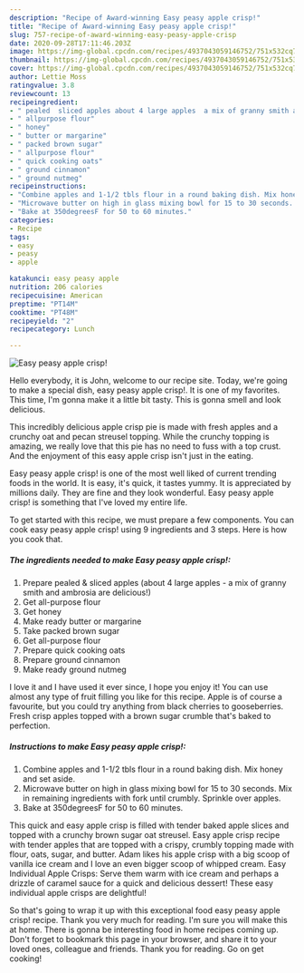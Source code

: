 ```yaml
---
description: "Recipe of Award-winning Easy peasy apple crisp!"
title: "Recipe of Award-winning Easy peasy apple crisp!"
slug: 757-recipe-of-award-winning-easy-peasy-apple-crisp
date: 2020-09-28T17:11:46.203Z
image: https://img-global.cpcdn.com/recipes/4937043059146752/751x532cq70/easy-peasy-apple-crisp-recipe-main-photo.jpg
thumbnail: https://img-global.cpcdn.com/recipes/4937043059146752/751x532cq70/easy-peasy-apple-crisp-recipe-main-photo.jpg
cover: https://img-global.cpcdn.com/recipes/4937043059146752/751x532cq70/easy-peasy-apple-crisp-recipe-main-photo.jpg
author: Lettie Moss
ratingvalue: 3.8
reviewcount: 13
recipeingredient:
- " pealed  sliced apples about 4 large apples  a mix of granny smith and ambrosia are delicious"
- " allpurpose flour"
- " honey"
- " butter or margarine"
- " packed brown sugar"
- " allpurpose flour"
- " quick cooking oats"
- " ground cinnamon"
- " ground nutmeg"
recipeinstructions:
- "Combine apples and 1-1/2 tbls flour in a round baking dish. Mix honey and set aside."
- "Microwave butter on high in glass mixing bowl for 15 to 30 seconds. Mix in remaining ingredients with fork until crumbly. Sprinkle over apples."
- "Bake at 350degreesF for 50 to 60 minutes."
categories:
- Recipe
tags:
- easy
- peasy
- apple

katakunci: easy peasy apple 
nutrition: 206 calories
recipecuisine: American
preptime: "PT14M"
cooktime: "PT48M"
recipeyield: "2"
recipecategory: Lunch

---
```



![Easy peasy apple crisp!](https://img-global.cpcdn.com/recipes/4937043059146752/751x532cq70/easy-peasy-apple-crisp-recipe-main-photo.jpg)

Hello everybody, it is John, welcome to our recipe site. Today, we're going to make a special dish, easy peasy apple crisp!. It is one of my favorites. This time, I'm gonna make it a little bit tasty. This is gonna smell and look delicious.

This incredibly delicious apple crisp pie is made with fresh apples and a crunchy oat and pecan streusel topping. While the crunchy topping is amazing, we really love that this pie has no need to fuss with a top crust. And the enjoyment of this easy apple crisp isn&#39;t just in the eating.

Easy peasy apple crisp! is one of the most well liked of current trending foods in the world. It is easy, it's quick, it tastes yummy. It is appreciated by millions daily. They are fine and they look wonderful. Easy peasy apple crisp! is something that I've loved my entire life.


To get started with this recipe, we must prepare a few components. You can cook easy peasy apple crisp! using 9 ingredients and 3 steps. Here is how you cook that.

##### The ingredients needed to make Easy peasy apple crisp!:

1. Prepare  pealed &amp; sliced apples (about 4 large apples - a mix of granny smith and ambrosia are delicious!)
1. Get  all-purpose flour
1. Get  honey
1. Make ready  butter or margarine
1. Take  packed brown sugar
1. Get  all-purpose flour
1. Prepare  quick cooking oats
1. Prepare  ground cinnamon
1. Make ready  ground nutmeg


I love it and I have used it ever since, I hope you enjoy it! You can use almost any type of fruit filling you like for this recipe. Apple is of course a favourite, but you could try anything from black cherries to gooseberries. Fresh crisp apples topped with a brown sugar crumble that&#39;s baked to perfection. 

##### Instructions to make Easy peasy apple crisp!:

1. Combine apples and 1-1/2 tbls flour in a round baking dish. Mix honey and set aside.
1. Microwave butter on high in glass mixing bowl for 15 to 30 seconds. Mix in remaining ingredients with fork until crumbly. Sprinkle over apples.
1. Bake at 350degreesF for 50 to 60 minutes.


This quick and easy apple crisp is filled with tender baked apple slices and topped with a crunchy brown sugar oat streusel. Easy apple crisp recipe with tender apples that are topped with a crispy, crumbly topping made with flour, oats, sugar, and butter. Adam likes his apple crisp with a big scoop of vanilla ice cream and I love an even bigger scoop of whipped cream. Easy Individual Apple Crisps: Serve them warm with ice cream and perhaps a drizzle of caramel sauce for a quick and delicious dessert! These easy individual apple crisps are delightful! 

So that's going to wrap it up with this exceptional food easy peasy apple crisp! recipe. Thank you very much for reading. I'm sure you will make this at home. There is gonna be interesting food in home recipes coming up. Don't forget to bookmark this page in your browser, and share it to your loved ones, colleague and friends. Thank you for reading. Go on get cooking!
